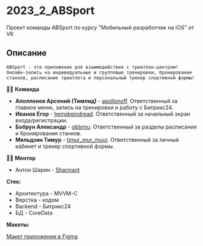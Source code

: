 # 2023_2_ABSport
Проект команды ABSport по курсу "Мобильный разработчик на iOS" от VK

## Описание

```
ABSport - это приложение для взаимодействия с триатлон-центром!
Онлайн-запись на индивидуальные и групповые тренировки, бронирование станков, расписание триатлета и персональный трекер спортивной формы!
```
:technologist: **Команда**
- **Аполлонов Арсений (Тимлид)** - [apollonoff](https://t.me/apollonoff). Ответственный за главное меню, запись на тренировки и работу с Битрикс24.
- **Иванов Егор** - [heinskeindread](https://t.me/heinskeindread). Ответственный за начальный экран входа/регистрации.
- **Бобрун Александр** - [obbrnu](https://t.me/obbrnu). Ответственный за разделы расписания и бронирования станков.
- **Мяльдзин Тимур** - [timur_mur_muur](https://t.me/timur_mur_muur). Ответственный за личный кабинет и трекер спортивной формы.

:teacher: **Ментор**
- Антон Шарин - [Sharinant](https://t.me/Sharinant)

**Стек:**
- Архитектура - MVVM-C
- Верстка - кодом
- Backend - Битрикс24
- БД - CoreData

**Макеты:**

[Макет приложения в Figma](https://www.figma.com/file/2PJ1k9kT8GyPEWX60Qe6jJ/AB-sport-design?type=design&node-id=0%3A1&mode=design&t=HZEbxOImHlkRlluy-1)
